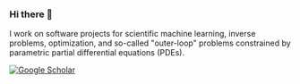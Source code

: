 ### Hi there 👋

I work on software projects for scientific machine learning, inverse problems, optimization, and so-called "outer-loop" problems constrained by parametric partial differential equations (PDEs).

[![Google Scholar](https://img.shields.io/badge/Google%20Scholar-4285F4.svg?style=for-the-badge&logo=Google-Scholar&logoColor=white)](https://scholar.google.com/citations?user=tEvw5mgAAAAJ&hl=en)

<!-- [Check out my Google Scholar here!](https://scholar.google.com/citations?user=tEvw5mgAAAAJ&hl=en) -->

<!--
**tomoleary/tomoleary** is a ✨ _special_ ✨ repository because its `README.md` (this file) appears on your GitHub profile.

Here are some ideas to get you started:

- 🔭 I’m currently working on ...
- 🌱 I’m currently learning ...
- 👯 I’m looking to collaborate on ...
- 🤔 I’m looking for help with ...
- 💬 Ask me about ...
- 📫 How to reach me: ...
- 😄 Pronouns: ...
- ⚡ Fun fact: ...
-->
